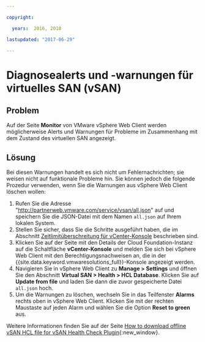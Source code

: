```yaml
---

copyright:

  years:  2016, 2018

lastupdated: "2017-06-29"

---
```


# Diagnosealerts und -warnungen für virtuelles SAN (vSAN)

## Problem
Auf der Seite **Monitor** von VMware vSphere Web Client werden möglicherweise Alerts und Warnungen für Probleme im Zusammenhang mit dem Zustand des virtuellen SAN angezeigt.

## Lösung
Bei diesen Warnungen handelt es sich nicht um Fehlernachrichten; sie weisen nicht auf funktionale Probleme hin. Sie können jedoch die folgende Prozedur verwenden, wenn Sie die Warnungen aus vSphere Web Client löschen wollen:

1. Rufen Sie die Adresse "http://partnerweb.vmware.com/service/vsan/all.json" auf und speichern Sie die JSON-Datei mit dem Namen `all.json` auf Ihrem lokalen System.
2. Stellen Sie sicher, dass Sie die Schritte ausgeführt haben, die im Abschnitt [Zeitlimitüberschreitung für vCenter-Konsole](trbl_timeout_vc_console.html) beschrieben sind.
3. Klicken Sie auf der Seite mit den Details der Cloud Foundation-Instanz auf die Schaltfläche **vCenter-Konsole** und melden Sie sich bei vSphere Web Client mit den Berechtigungsnachweisen an, die in der {{site.data.keyword.vmwaresolutions_full}}-Konsole angezeigt werden.
4. Navigieren Sie in vSphere Web Client zu **Manage > Settings** und öffnen Sie den Abschnitt **Virtual SAN > Health > HCL Database**. Klicken Sie auf **Update from file** und laden Sie dann die zuvor gespeicherte Datei `all.json` hoch.
5. Um die Warnungen zu löschen, wechseln Sie in das Teilfenster **Alarms** rechts oben in vSphere Web Client. Klicken Sie mit der rechten Maustaste auf jeden Alarm und wählen Sie die Option **Reset to green** aus.

Weitere Informationen finden Sie auf der Seite [How to download offline vSAN HCL file for vSAN Health Check Plugin](http://www.virtuallyghetto.com/2015/05/how-to-download-offline-vsan-hcl-file-for-vsan-health-check-plugin.html){:new_window}.
